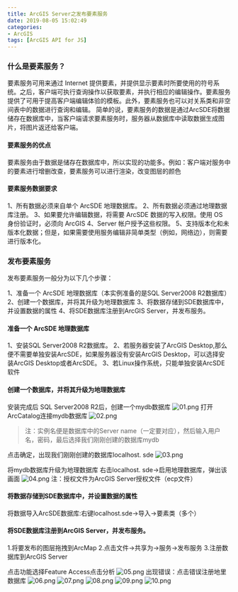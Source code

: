 ```yaml
---
title: ArcGIS Server之发布要素服务
date: 2019-08-05 15:02:49
categories:
- ArcGIS
tags: [ArcGIS API for JS]
---
```

### 什么是要素服务？
要素服务可用来通过 Internet 提供要素，并提供显示要素时所要使用的符号系统。之后，客户端可执行查询操作以获取要素，并执行相应的编辑操作。要素服务提供了可用于提高客户端编辑体验的模板。此外，要素服务也可以对关系类和非空间表中的数据进行查询和编辑。
简单的说，要素服务的数据是通过ArcSDE将数据储存在数据库中，当客户端请求要素服务时，服务器从数据库中读取数据生成图片，将图片返还给客户端。
#### 要素服务的优点

要素服务由于数据是储存在数据库中，所以实现的功能多。例如：客户端对服务中的要素进行增删改查，要素服务可以进行渲染，改变图层的颜色

#### 要素服务数据要求
1、所有数据必须来自单个 ArcSDE 地理数据库。
2、所有数据必须通过地理数据库注册。
3、如果要允许编辑数据，将需要 ArcSDE 数据的写入权限。使用 OS 身份验证时，必须向 ArcGIS 4、Server 帐户授予这些权限。
5、支持版本化和未版本化数据；但是，如果需要使用服务编辑非简单类型（例如，网络边），则需要进行版本化。
### 发布要素服务
发布要素服务一般分为以下几个步骤：

1、准备一个 ArcSDE 地理数据库（本实例准备的是SQL Server2008 R2数据库）
2、创建一个数据库，并将其升级为地理数据库
3、将数据存储到SDE数据库中，并设置数据的属性
4、将SDE数据库注册到ArcGIS Server，并发布服务。
#### 准备一个 ArcSDE 地理数据库
1、安装SQL Server2008 R2数据库。
2、若服务器安装了ArcGIS Desktop,那么便不需要单独安装ArcSDE，如果服务器没有安装ArcGIS Desktop，可以选择安装ArcGIS Desktop或者ArcSDE。
3、若Linux操作系统，只能单独安装ArcSDE软件
#### 创建一个数据库，并将其升级为地理数据库
安装完成后 SQL Server2008 R2后，创建一个mydb数据库
![01.png](01.png)
打开ArcCatalog连接mydb数据库
![02.png](02.png)
>注：实例名便是数据库中的Server name（一定要对应），然后输入用户名，密码，最后选择我们刚刚创建的数据库mydb

点击确定，出现我们刚刚创建的数据库localhost. sde
![03.png](03.png)

将mydb数据库升级为地理数据库
右击localhost. sde->启用地理数据库，弹出该画面
![04.png](04.png)
注：授权文件为ArcGIS Server授权文件（ecp文件）

#### 将数据存储到SDE数据库中，并设置数据的属性
将数据导入ArcSDE数据库:右键localhost.sde->导入->要素类（多个）
#### 将SDE数据库注册到ArcGIS Server，并发布服务。
1.将要发布的图层拖拽到ArcMap 
2.点击文件->共享为->服务->发布服务 
3.注册数据库到ArcGIS Server

点击功能选择Feature Access点击分析
![05.png](05.png)
出现错误：点击错误注册地里数据库
![06.png](06.png)
![07.png](07.png)
![08.png](08.png)
![09.png](09.png)
![10.png](10.png)